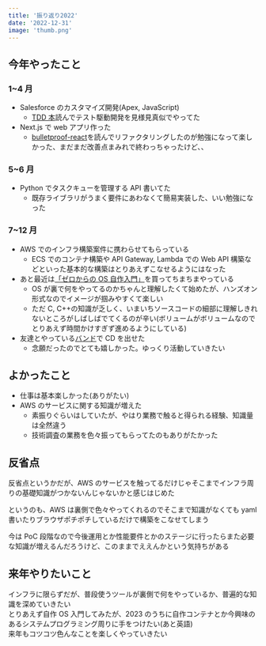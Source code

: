 ```yaml
---
title: '振り返り2022'
date: '2022-12-31'
image: 'thumb.png'
---
```


## 今年やったこと

### 1~4 月

- Salesforce のカスタマイズ開発(Apex, JavaScript)
  - [TDD 本](https://www.amazon.co.jp/%E3%83%86%E3%82%B9%E3%83%88%E9%A7%86%E5%8B%95%E9%96%8B%E7%99%BA-Kent-Beck/dp/4274217884)読んでテスト駆動開発を見様見真似でやってた
- Next.js で web アプリ作った
  - [bulletproof-react](https://github.com/alan2207/bulletproof-react)を読んでリファクタリングしたのが勉強になって楽しかった、まだまだ改善点まみれで終わっちゃったけど、、

### 5~6 月

- Python でタスクキューを管理する API 書いてた
  - 既存ライブラリがうまく要件にあわなくて簡易実装した、いい勉強になった

### 7~12 月

- AWS でのインフラ構築案件に携わらせてもらっている
  - ECS でのコンテナ構築や API Gateway, Lambda での Web API 構築などといった基本的な構築はとりあえずこなせるようにはなった
- あと最近は[「ゼロからの OS 自作入門」](https://github.com/uchan-nos/mikanos)を買ってちまちまやっている
  - OS が裏で何をやってるのかちゃんと理解したくて始めたが、ハンズオン形式なのでイメージが掴みやすくて楽しい
  - ただ C, C++の知識が乏しく、いまいちソースコードの細部に理解しきれないところがしばしばでてくるのが辛い(ボリュームがボリュームなのでとりあえず時間かけすぎず進めるようにしている)
- 友達とやっている[バンド](https://eggs.mu/artist/thesleepywillows/)で CD を出せた
  - 念願だったのでとても嬉しかった。ゆっくり活動していきたい

## よかったこと

- 仕事は基本楽しかった(ありがたい)
- AWS のサービスに関する知識が増えた
  - 素振りぐらいはしていたが、やはり業務で触ると得られる経験、知識量は全然違う
  - 技術調査の業務を色々振ってもらってたのもありがたかった

## 反省点

反省点というかだが、AWS のサービスを触ってるだけじゃそこまでインフラ周りの基礎知識がつかないんじゃないかと感じはじめた

というのも、AWS は裏側で色々やってくれるのでそこまで知識がなくても yaml 書いたりブラウザポチポチしているだけで構築をこなせてしまう

今は PoC 段階なので今後運用とか性能要件とかのステージに行ったらまた必要な知識が増えるんだろうけど、このままでええんかという気持ちがある

## 来年やりたいこと

インフラに限らずだが、普段使うツールが裏側で何をやっているか、普遍的な知識を深めていきたい  
とりあえず自作 OS 入門してみたが、2023 のうちに自作コンテナとか今興味のあるシステムプログラミング周りに手をつけたい(あと英語)  
来年もコツコツ色んなことを楽しくやっていきたい
